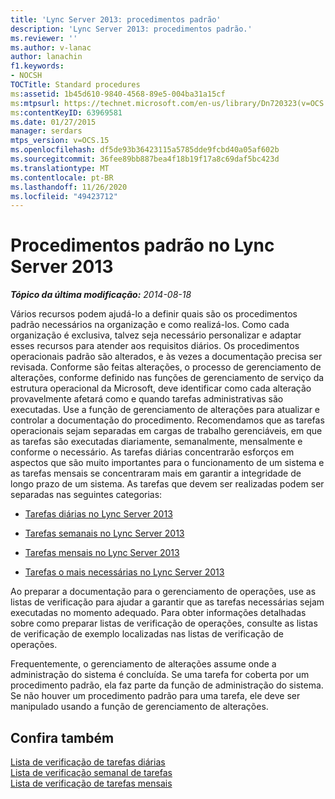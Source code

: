 ```yaml
---
title: 'Lync Server 2013: procedimentos padrão'
description: 'Lync Server 2013: procedimentos padrão.'
ms.reviewer: ''
ms.author: v-lanac
author: lanachin
f1.keywords:
- NOCSH
TOCTitle: Standard procedures
ms:assetid: 1b45d610-9840-4568-89e5-004ba31a15cf
ms:mtpsurl: https://technet.microsoft.com/en-us/library/Dn720323(v=OCS.15)
ms:contentKeyID: 63969581
ms.date: 01/27/2015
manager: serdars
mtps_version: v=OCS.15
ms.openlocfilehash: df5de93b36423115a5785dde9fcbd40a05af602b
ms.sourcegitcommit: 36fee89bb887bea4f18b19f17a8c69daf5bc423d
ms.translationtype: MT
ms.contentlocale: pt-BR
ms.lasthandoff: 11/26/2020
ms.locfileid: "49423712"
---
```

# <a name="standard-procedures-in-lync-server-2013"></a>Procedimentos padrão no Lync Server 2013

<div data-xmlns="http://www.w3.org/1999/xhtml">

<div class="topic" data-xmlns="http://www.w3.org/1999/xhtml" data-msxsl="urn:schemas-microsoft-com:xslt" data-cs="https://msdn.microsoft.com/">

<div data-asp="https://msdn2.microsoft.com/asp">



</div>

<div id="mainSection">

<div id="mainBody">

<span> </span>

_**Tópico da última modificação:** 2014-08-18_

Vários recursos podem ajudá-lo a definir quais são os procedimentos padrão necessários na organização e como realizá-los. Como cada organização é exclusiva, talvez seja necessário personalizar e adaptar esses recursos para atender aos requisitos diários. Os procedimentos operacionais padrão são alterados, e às vezes a documentação precisa ser revisada. Conforme são feitas alterações, o processo de gerenciamento de alterações, conforme definido nas funções de gerenciamento de serviço da estrutura operacional da Microsoft, deve identificar como cada alteração provavelmente afetará como e quando tarefas administrativas são executadas. Use a função de gerenciamento de alterações para atualizar e controlar a documentação do procedimento. Recomendamos que as tarefas operacionais sejam separadas em cargas de trabalho gerenciáveis, em que as tarefas são executadas diariamente, semanalmente, mensalmente e conforme o necessário. As tarefas diárias concentrarão esforços em aspectos que são muito importantes para o funcionamento de um sistema e as tarefas mensais se concentraram mais em garantir a integridade de longo prazo de um sistema. As tarefas que devem ser realizadas podem ser separadas nas seguintes categorias:

  - [Tarefas diárias no Lync Server 2013](lync-server-2013-daily-tasks.md)

  - [Tarefas semanais no Lync Server 2013](lync-server-2013-weekly-tasks.md)

  - [Tarefas mensais no Lync Server 2013](lync-server-2013-monthly-tasks.md)

  - [Tarefas o mais necessárias no Lync Server 2013](lync-server-2013-as-needed-tasks.md)

Ao preparar a documentação para o gerenciamento de operações, use as listas de verificação para ajudar a garantir que as tarefas necessárias sejam executadas no momento adequado. Para obter informações detalhadas sobre como preparar listas de verificação de operações, consulte as listas de verificação de exemplo localizadas nas listas de verificação de operações.

Frequentemente, o gerenciamento de alterações assume onde a administração do sistema é concluída. Se uma tarefa for coberta por um procedimento padrão, ela faz parte da função de administração do sistema. Se não houver um procedimento padrão para uma tarefa, ele deve ser manipulado usando a função de gerenciamento de alterações.

<div>

## <a name="see-also"></a>Confira também


[Lista de verificação de tarefas diárias](lync-server-2013-operations-checklists.md)  
[Lista de verificação semanal de tarefas](lync-server-2013-operations-checklists.md)  
[Lista de verificação de tarefas mensais](lync-server-2013-operations-checklists.md)  
  

</div>

</div>

<span> </span>

</div>

</div>

</div>

